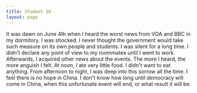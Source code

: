 ```yaml
---
title: Student 10
layout: page
---
```

It was dawn on June 4th when I heard the worst news from VOA and BBC in my dormitory.  I was shocked.  I never thought the government would take such measure on its own people and students.  I was silent for a long time.  I didn't declare any point of view to my roommates until I went to work.  Afterwards, I acquired other news about the events.  The more I heard, the more anguish I felt.  At noon, I ate very little food.  I didn't want to eat anything. From afternoon to night, I was deep into this sorrow all the time.  I feel there is no hope in China.  I don't know how long until democracy will come in China, when this unfortunate event will end, or what result it will be.